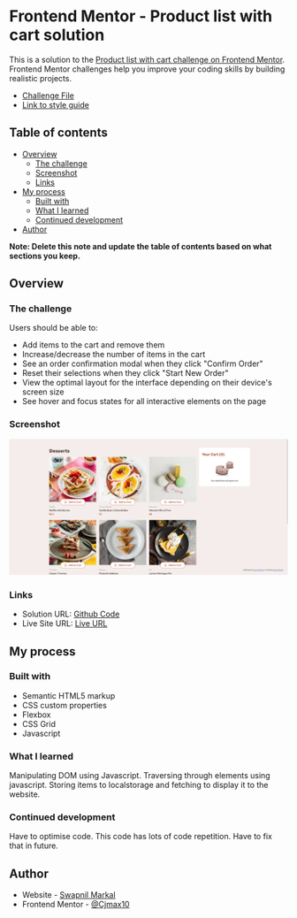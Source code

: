 # Frontend Mentor - Product list with cart solution

This is a solution to the [Product list with cart challenge on Frontend Mentor](https://www.frontendmentor.io/challenges/product-list-with-cart-5MmqLVAp_d). Frontend Mentor challenges help you improve your coding skills by building realistic projects.
- [Challenge File](Challenge.md)
- [Link to style guide](style-guide.md)
## Table of contents

- [Overview](#overview)
  - [The challenge](#the-challenge)
  - [Screenshot](#screenshot)
  - [Links](#links)
- [My process](#my-process)
  - [Built with](#built-with)
  - [What I learned](#what-i-learned)
  - [Continued development](#continued-development)
- [Author](#author)

**Note: Delete this note and update the table of contents based on what sections you keep.**

## Overview

### The challenge

Users should be able to:

- Add items to the cart and remove them
- Increase/decrease the number of items in the cart
- See an order confirmation modal when they click "Confirm Order"
- Reset their selections when they click "Start New Order"
- View the optimal layout for the interface depending on their device's screen size
- See hover and focus states for all interactive elements on the page

### Screenshot

![](./screenshot.png)

### Links

- Solution URL: [Github Code](https://github.com/Cjmax10/product-list-with-cart)
- Live Site URL: [Live URL](https://cjmax10.github.io/product-list-with-cart/)

## My process

### Built with

- Semantic HTML5 markup
- CSS custom properties
- Flexbox
- CSS Grid
- Javascript


### What I learned

Manipulating DOM using Javascript. Traversing through elements using javascript. Storing items to localstorage and fetching to display it to the website.

### Continued development

Have to optimise code. This code has lots of code repetition. Have to fix that in future.

## Author

- Website - [Swapnil Markal](https://cjmax10.github.io/Portfolio/)
- Frontend Mentor - [@Cjmax10](https://www.frontendmentor.io/profile/Cjmax10)